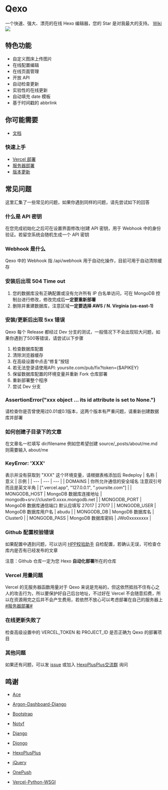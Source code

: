 # Qexo
一个快速、强大、漂亮的在线 Hexo 编辑器，您的 Star 是对我最大的支持。 [Wiki](https://github.com/Qexo/Qexo/wiki)
![](https://user-images.githubusercontent.com/51912589/159258766-19a1ce22-d34b-4b29-b291-7d70e8942859.png)
## 特色功能
- 自定义图床上传图片
- 在线配置编辑
- 在线页面管理
- 开放 API
- 自动检查更新
- 实验性的在线更新
- 自动填充 date 模板
- 基于时间戳的 abbrlink
## 你可能需要
* [文档](https://github.com/Qexo/Qexo/wiki)
### 快速上手
* [Vercel 部署](https://github.com/am-abudu/Qexo/wiki/Vercel-%E9%83%A8%E7%BD%B2)
* [服务器部署](https://github.com/am-abudu/Qexo/wiki/%E6%9C%8D%E5%8A%A1%E5%99%A8%E9%83%A8%E7%BD%B2)
* [版本更新](https://github.com/am-abudu/Qexo/wiki/%E5%A6%82%E4%BD%95%E6%9B%B4%E6%96%B0)
## 常见问题
这里汇集了一些常见的问题，如果你遇到同样的问题，请先尝试如下的回答
### 什么是 API 密钥
在您完成初始化之后可在设置界面修改/创建 API 密钥，用于 Webhook 中的身份验证。若留空系统会随机生成一个 API 密钥
### Webhook 是什么
Qexo 中的 Webhook 指 /api/webhook 用于自动化操作，目前可用于自动清除缓存
### 安装后出现 504 Time out
1. 您的数据库没有正确配置或没有允许所有 IP 白名单访问，可在 MongoDB 控制台进行修改，修改完成后**一定要重新部署**
2. 删除并重建数据库，注意区域**一定要选择 AWS / N. Virginia (us-east-1)**
### 安装/更新后出现 5xx 错误
Qexo 每个 Release 都经过 Dev 分支的测试，一般情况下不会出现较大问题，如果你遇到了500等错误，请尝试以下步骤
1. 检查数据库配置
2. 清除浏览器缓存
3. 在高级设置中点击“修复”按钮
4. 若无法登录请使用API: yoursite.com/pub/fix?token={$APIKEY}
5. 保留数据库配置的环境变量并重新 Fork 仓库部署
6. 重新部署整个程序
7. 尝试 Dev 分支
### AssertionError("xxx object ... its id attribute is set to None.")
请检查你是否曾使用过0.01或0.1版本，这两个版本有严重问题，请重新创建数据库并部署
### 如何创建子目录下的文章
在文章名一栏填写 dir/filename 例如您希望创建 source/_posts/about/me.md 则需要输入 about/me
### KeyError: 'XXX'
表示并没有获取到 "XXX" 这个环境变量，请根据表格添加后 Redeploy
| 名称 | 意义 | 示例 |
| --- | --- | --- |
| DOMAINS | 你所允许通信的安全域名 注意双引号而且是英文半角 | [".vercel.app", "127.0.0.1", ".yoursite.com"] |
| MONGODB_HOST | MongoDB 数据库连接地址 | mongodb+srv://cluster0.xxxx.mongodb.net |
| MONGODB_PORT | MongoDB 数据库通信端口 默认应填写 27017 | 27017 |
| MONGODB_USER | MongoDB 数据库用户名 | abudu |
| MONGODB_DB | MongoDB 数据库名 | Cluster0 |
| MONGODB_PASS | MongoDB 数据库密码 | JWo0xxxxxxxx |
### Github 配置校验错误
如果配置中遇到问题，可以访问 [HPP校验助手](https://hexoplusplus.cronfly.workers.dev/?step=start) 自检配置，若确认无误，可检查仓库内是否有已经发布的文章

注意：Github 仓库一定为您 Hexo **自动化部署**所在的仓库
### Vercel 用量问题
Vercel 的无服务器函数用量对于 Qexo 来说是充裕的，但这依然抵挡不住有心之人的攻击行为，所以要保护好自己后台地址，不过好在 Vercel 不会随意扣费，所以在资源用完之后并不会产生费用，若依然不放心可以考虑部署在自己的服务器上 [#服务器部署#](https://github.com/am-abudu/Qexo/wiki/%E6%9C%8D%E5%8A%A1%E5%99%A8%E9%83%A8%E7%BD%B2)
### 在线更新失败了
检查高级设置中的 VERCEL_TOKEN 和 PROJECT_ID 是否正确为 Qexo 的部署项目
### 其他问题
如果还有问题，可以发 [issue](https://github.com/am-abudu/Qexo/issues) 或加入 [HexoPlusPlus交流群](https://jq.qq.com/?_wv=1027&k=rAcnhzqK) 询问

## 鸣谢
- [Ace](https://ace.c9.io/)
- [Argon-Dashboard-Django](https://github.com/creativetimofficial/argon-dashboard-django)
- [Bootstrap](https://getbootstrap.com/)
- [Notyf](https://github.com/caroso1222/notyf)
- [Django](https://github.com/django/django)
- [Djongo](https://github.com/nesdis/djongo)
- [HexoPlusPlus](https://github.com/HexoPlusPlus/HexoPlusPlus)


- [jQuery](https://jquery.com/)
- [OnePush](https://github.com/y1ndan/onepush)
- [Vercel-Python-WSGI](https://github.com/ardnt/vercel-python-wsgi)
